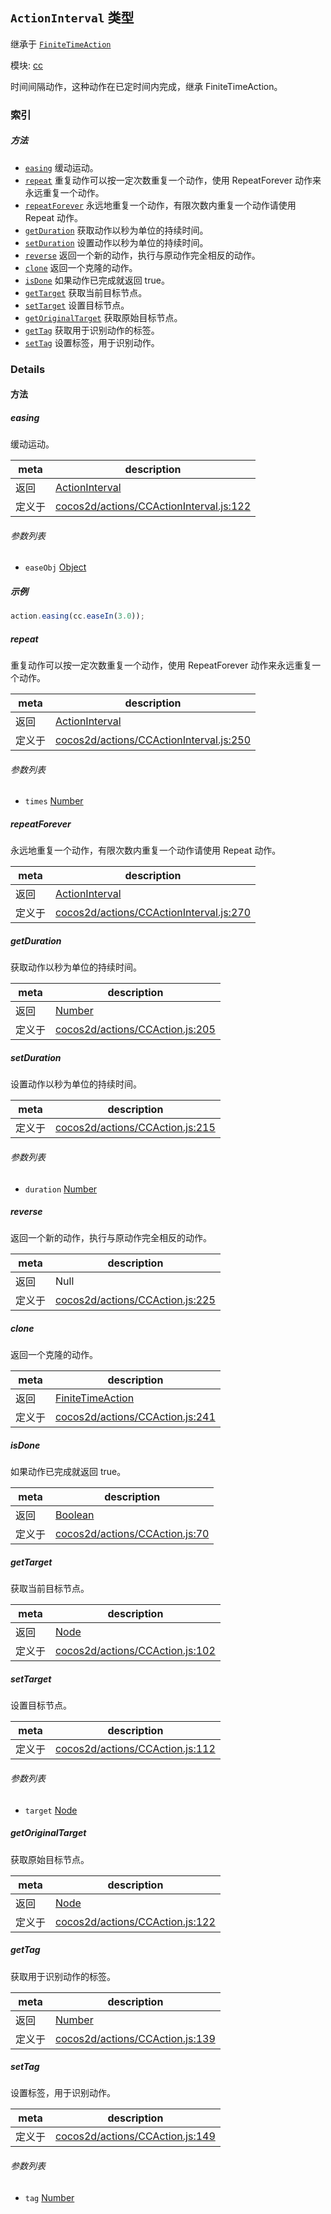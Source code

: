 ## `ActionInterval` 类型

继承于 [`FiniteTimeAction`](FiniteTimeAction.md)


模块: [cc](../modules/cc.md)


时间间隔动作，这种动作在已定时间内完成，继承 FiniteTimeAction。



### 索引



##### 方法

  - [`easing`](#easing) 缓动运动。
  - [`repeat`](#repeat) 重复动作可以按一定次数重复一个动作，使用 RepeatForever 动作来永远重复一个动作。
  - [`repeatForever`](#repeatforever) 永远地重复一个动作，有限次数内重复一个动作请使用 Repeat 动作。
  - [`getDuration`](#getduration) 获取动作以秒为单位的持续时间。
  - [`setDuration`](#setduration) 设置动作以秒为单位的持续时间。
  - [`reverse`](#reverse) 返回一个新的动作，执行与原动作完全相反的动作。
  - [`clone`](#clone) 返回一个克隆的动作。
  - [`isDone`](#isdone) 如果动作已完成就返回 true。
  - [`getTarget`](#gettarget) 获取当前目标节点。
  - [`setTarget`](#settarget) 设置目标节点。
  - [`getOriginalTarget`](#getoriginaltarget) 获取原始目标节点。
  - [`getTag`](#gettag) 获取用于识别动作的标签。
  - [`setTag`](#settag) 设置标签，用于识别动作。



### Details




<!-- Method Block -->
#### 方法


##### easing

缓动运动。

| meta | description |
|------|-------------|
| 返回 | <a href="../classes/ActionInterval.html" class="crosslink">ActionInterval</a> 
| 定义于 | [cocos2d/actions/CCActionInterval.js:122](https://github.com/cocos-creator/engine/blob/98967f5e8c458e65203b56f900ee34c8ea836e72/cocos2d/actions/CCActionInterval.js#L122) |

###### 参数列表
- `easeObj` <a href="https://developer.mozilla.org/en/JavaScript/Reference/Global_Objects/Object" class="crosslink external" target="_blank">Object</a> 

##### 示例

```js
action.easing(cc.easeIn(3.0));
```

##### repeat

重复动作可以按一定次数重复一个动作，使用 RepeatForever 动作来永远重复一个动作。

| meta | description |
|------|-------------|
| 返回 | <a href="../classes/ActionInterval.html" class="crosslink">ActionInterval</a> 
| 定义于 | [cocos2d/actions/CCActionInterval.js:250](https://github.com/cocos-creator/engine/blob/98967f5e8c458e65203b56f900ee34c8ea836e72/cocos2d/actions/CCActionInterval.js#L250) |

###### 参数列表
- `times` <a href="https://developer.mozilla.org/en/JavaScript/Reference/Global_Objects/Number" class="crosslink external" target="_blank">Number</a> 


##### repeatForever

永远地重复一个动作，有限次数内重复一个动作请使用 Repeat 动作。

| meta | description |
|------|-------------|
| 返回 | <a href="../classes/ActionInterval.html" class="crosslink">ActionInterval</a> 
| 定义于 | [cocos2d/actions/CCActionInterval.js:270](https://github.com/cocos-creator/engine/blob/98967f5e8c458e65203b56f900ee34c8ea836e72/cocos2d/actions/CCActionInterval.js#L270) |



##### getDuration

获取动作以秒为单位的持续时间。

| meta | description |
|------|-------------|
| 返回 | <a href="https://developer.mozilla.org/en/JavaScript/Reference/Global_Objects/Number" class="crosslink external" target="_blank">Number</a> 
| 定义于 | [cocos2d/actions/CCAction.js:205](https://github.com/cocos-creator/engine/blob/98967f5e8c458e65203b56f900ee34c8ea836e72/cocos2d/actions/CCAction.js#L205) |



##### setDuration

设置动作以秒为单位的持续时间。

| meta | description |
|------|-------------|
| 定义于 | [cocos2d/actions/CCAction.js:215](https://github.com/cocos-creator/engine/blob/98967f5e8c458e65203b56f900ee34c8ea836e72/cocos2d/actions/CCAction.js#L215) |

###### 参数列表
- `duration` <a href="https://developer.mozilla.org/en/JavaScript/Reference/Global_Objects/Number" class="crosslink external" target="_blank">Number</a> 


##### reverse

返回一个新的动作，执行与原动作完全相反的动作。

| meta | description |
|------|-------------|
| 返回 | Null 
| 定义于 | [cocos2d/actions/CCAction.js:225](https://github.com/cocos-creator/engine/blob/98967f5e8c458e65203b56f900ee34c8ea836e72/cocos2d/actions/CCAction.js#L225) |



##### clone

返回一个克隆的动作。

| meta | description |
|------|-------------|
| 返回 | <a href="../classes/FiniteTimeAction.html" class="crosslink">FiniteTimeAction</a> 
| 定义于 | [cocos2d/actions/CCAction.js:241](https://github.com/cocos-creator/engine/blob/98967f5e8c458e65203b56f900ee34c8ea836e72/cocos2d/actions/CCAction.js#L241) |



##### isDone

如果动作已完成就返回 true。

| meta | description |
|------|-------------|
| 返回 | <a href="https://developer.mozilla.org/en/JavaScript/Reference/Global_Objects/Boolean" class="crosslink external" target="_blank">Boolean</a> 
| 定义于 | [cocos2d/actions/CCAction.js:70](https://github.com/cocos-creator/engine/blob/98967f5e8c458e65203b56f900ee34c8ea836e72/cocos2d/actions/CCAction.js#L70) |



##### getTarget

获取当前目标节点。

| meta | description |
|------|-------------|
| 返回 | <a href="../classes/Node.html" class="crosslink">Node</a> 
| 定义于 | [cocos2d/actions/CCAction.js:102](https://github.com/cocos-creator/engine/blob/98967f5e8c458e65203b56f900ee34c8ea836e72/cocos2d/actions/CCAction.js#L102) |



##### setTarget

设置目标节点。

| meta | description |
|------|-------------|
| 定义于 | [cocos2d/actions/CCAction.js:112](https://github.com/cocos-creator/engine/blob/98967f5e8c458e65203b56f900ee34c8ea836e72/cocos2d/actions/CCAction.js#L112) |

###### 参数列表
- `target` <a href="../classes/Node.html" class="crosslink">Node</a> 


##### getOriginalTarget

获取原始目标节点。

| meta | description |
|------|-------------|
| 返回 | <a href="../classes/Node.html" class="crosslink">Node</a> 
| 定义于 | [cocos2d/actions/CCAction.js:122](https://github.com/cocos-creator/engine/blob/98967f5e8c458e65203b56f900ee34c8ea836e72/cocos2d/actions/CCAction.js#L122) |



##### getTag

获取用于识别动作的标签。

| meta | description |
|------|-------------|
| 返回 | <a href="https://developer.mozilla.org/en/JavaScript/Reference/Global_Objects/Number" class="crosslink external" target="_blank">Number</a> 
| 定义于 | [cocos2d/actions/CCAction.js:139](https://github.com/cocos-creator/engine/blob/98967f5e8c458e65203b56f900ee34c8ea836e72/cocos2d/actions/CCAction.js#L139) |



##### setTag

设置标签，用于识别动作。

| meta | description |
|------|-------------|
| 定义于 | [cocos2d/actions/CCAction.js:149](https://github.com/cocos-creator/engine/blob/98967f5e8c458e65203b56f900ee34c8ea836e72/cocos2d/actions/CCAction.js#L149) |

###### 参数列表
- `tag` <a href="https://developer.mozilla.org/en/JavaScript/Reference/Global_Objects/Number" class="crosslink external" target="_blank">Number</a> 



